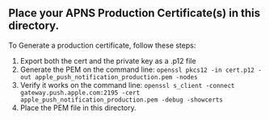 ## Place your APNS Production Certificate(s) in this directory.
To Generate a production certificate, follow these steps:

1. Export both the cert and the private key as a .p12 file
2. Generate the PEM on the command line: `openssl pkcs12 -in cert.p12 -out apple_push_notification_production.pem -nodes`
3. Verify it works on the command line: `openssl s_client -connect gateway.push.apple.com:2195 -cert apple_push_notification_production.pem -debug -showcerts`
4. Place the PEM file in this directory.
